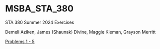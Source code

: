# MSBA_STA_380
 STA 380 Summer 2024 Exercises  
 
 Demeli Aziken, James (Shaunak) Divine, Maggie Kleman, Grayson Merritt

[Problems 1 - 5](https://github.com/graysonmerritt/MSBA_STA_380/tree/main/Problems%201-5)
